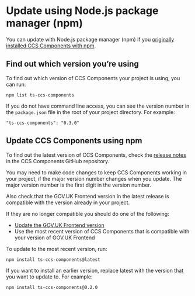 # Update using Node.js package manager (npm)

You can update with Node.js package manager (npm) if you [originally installed CCS Components with npm](../instillation/install-with-npm.md).

## Find out which version you’re using

To find out which version of CCS Components your project is using, you can run:

```
npm list ts-ccs-components
```

If you do not have command line access, you can see the version number in the `package.json` file in the root of your project directory. For example:

```
"ts-ccs-components": "0.3.0"
```

## Update CCS Components using npm

To find out the latest version of CCS Components, check the [release notes](https://github.com/tim-s-ccs/tim-ccs-components/releases) in the CCS Components GitHub repository.

You may need to make code changes to keep CCS Components working in your project, if the major version number changes when you update. The major version number is the first digit in the version number.

Also check that the GOV.UK Frontend version in the latest release is compatible with the version already in your project.

If they are no longer compatible you should do one of the following:
- [Update the GOV.UK Frontend version](https://frontend.design-system.service.gov.uk/updating-with-npm/#update-using-node-js-package-manager-npm)
- Use the most recent version of CCS Components that is compatible with your version of GOV.UK Frontend

To update to the most recent version, run:

```
npm install ts-ccs-components@latest
```

If you want to install an earlier version, replace latest with the version that you want to update to. For example:
```
npm install ts-ccs-components@0.2.0
```

